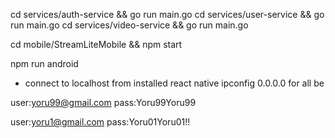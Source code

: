 cd services/auth-service && go run main.go
cd services/user-service && go run main.go
cd services/video-service && go run main.go

cd mobile/StreamLiteMobile && npm start

npm run android


- connect to localhost from installed react native
ipconfig
0.0.0.0 for all be


user:yoru99@gmail.com
pass:Yoru99Yoru99

user:yoru1@gmail.com
pass:Yoru01Yoru01!!